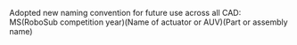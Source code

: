 Adopted new naming convention for future use across all CAD:
MS(RoboSub competition year)(Name of actuator or AUV)(Part or assembly name)
